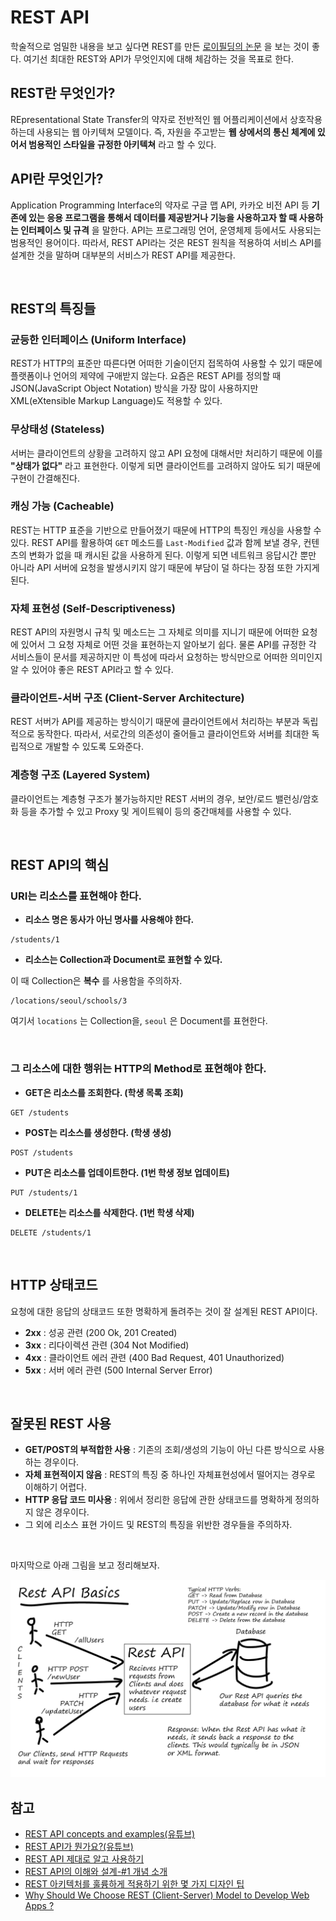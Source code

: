 # REST API

학술적으로 엄밀한 내용을 보고 싶다면 REST를 만든 [로이필딩의 논문](https://www.ics.uci.edu/~taylor/documents/2002-REST-TOIT.pdf) 을 보는 것이 좋다. 여기선 최대한 REST와 API가 무엇인지에 대해 체감하는 것을 목표로 한다.

## REST란 무엇인가?

REpresentational State Transfer의 약자로 전반적인 웹 어플리케이션에서 상호작용하는데 사용되는 웹 아키텍쳐 모델이다. 즉, 자원을 주고받는 **웹 상에서의 통신 체계에 있어서 범용적인 스타일을 규정한 아키텍쳐** 라고 할 수 있다.

## API란 무엇인가?

Application Programming Interface의 약자로 구글 맵 API, 카카오 비전 API 등 **기존에 있는 응용 프로그램을 통해서 데이터를 제공받거나 기능을 사용하고자 할 때 사용하는 인터페이스 및 규격** 을 말한다. API는 프로그래밍 언어, 운영체제 등에서도 사용되는 범용적인 용어이다. 따라서, REST API라는 것은 REST 원칙을 적용하여 서비스 API를 설계한 것을 말하며 대부분의 서비스가 REST API를 제공한다.

<br>

## REST의 특징들

### 균등한 인터페이스 (Uniform Interface)

REST가 HTTP의 표준만 따른다면 어떠한 기술이던지 접목하여 사용할 수 있기 때문에 플랫폼이나 언어의 제약에 구애받지 않는다. 요즘은 REST API를 정의할 때 JSON(JavaScript Object Notation) 방식을 가장 많이 사용하지만 XML(eXtensible Markup Language)도 적용할 수 있다.

### 무상태성 (Stateless)

서버는 클라이언트의 상황을 고려하지 않고 API 요청에 대해서만 처리하기 때문에 이를 **"상태가 없다"** 라고 표현한다. 이렇게 되면 클라이언트를 고려하지 않아도 되기 때문에 구현이 간결해진다.

### 캐싱 가능 (Cacheable)

REST는 HTTP 표준을 기반으로 만들어졌기 때문에 HTTP의 특징인 캐싱을 사용할 수 있다. REST API를 활용하여 `GET` 메소드를 `Last-Modified` 값과 함께 보낼 경우, 컨텐츠의 변화가 없을 때 캐시된 값을 사용하게 된다. 이렇게 되면 네트워크 응답시간 뿐만 아니라 API 서버에 요청을 발생시키지 않기 때문에 부담이 덜 하다는 장점 또한 가지게 된다.

### 자체 표현성 (Self-Descriptiveness)

REST API의 자원명시 규칙 및 메소드는 그 자체로 의미를 지니기 때문에 어떠한 요청에 있어서 그 요청 자체로 어떤 것을 표현하는지 알아보기 쉽다. 물론 API를 규정한 각 서비스들이 문서를 제공하지만 이 특성에 따라서 요청하는 방식만으로 어떠한 의미인지 알 수 있어야 좋은 REST API라고 할 수 있다.

### 클라이언트-서버 구조 (Client-Server Architecture)

REST 서버가 API를 제공하는 방식이기 때문에 클라이언트에서 처리하는 부분과 독립적으로 동작한다. 따라서, 서로간의 의존성이 줄어들고 클라이언트와 서버를 최대한 독립적으로 개발할 수 있도록 도와준다.

### 계층형 구조 (Layered System)

클라이언트는 계층형 구조가 불가능하지만 REST 서버의 경우, 보안/로드 밸런싱/암호화 등을 추가할 수 있고 Proxy 및 게이트웨이 등의 중간매체를 사용할 수 있다.

<br>

## REST API의 핵심

### URI는 리소스를 표현해야 한다.

* **리소스 명은 동사가 아닌 명사를 사용해야 한다.**

```
/students/1
```

* **리소스는 Collection과 Document로 표현할 수 있다.**

이 때 Collection은 **복수** 를 사용함을 주의하자.

```
/locations/seoul/schools/3
```

여기서 `locations` 는 Collection을, `seoul` 은 Document를 표현한다.

<br>

### 그 리소스에 대한 행위는 HTTP의 Method로 표현해야 한다.

* **GET은 리소스를 조회한다. (학생 목록 조회)**

```
GET /students
```

* **POST는 리소스를 생성한다. (학생 생성)**

```
POST /students
```

* **PUT은 리소스를 업데이트한다. (1번 학생 정보 업데이트)**

```
PUT /students/1
```

* **DELETE는 리소스를 삭제한다. (1번 학생 삭제)**

```
DELETE /students/1
```

<br>

## HTTP 상태코드

요청에 대한 응답의 상태코드 또한 명확하게 돌려주는 것이 잘 설계된 REST API이다.

* **2xx** : 성공 관련 (200 Ok, 201 Created)
* **3xx** : 리다이렉션 관련 (304 Not Modified)
* **4xx** : 클라이언트 에러 관련 (400 Bad Request, 401 Unauthorized)
* **5xx** : 서버 에러 관련 (500 Internal Server Error)

<br>

## 잘못된 REST 사용

* **GET/POST의 부적합한 사용** : 기존의 조회/생성의 기능이 아닌 다른 방식으로 사용하는 경우이다.
* **자체 표현적이지 않음** : REST의 특징 중 하나인 자체표현성에서 떨어지는 경우로 이해하기 어렵다.
* **HTTP 응답 코드 미사용** : 위에서 정리한 응답에 관한 상태코드를 명확하게 정의하지 않은 경우이다.
* 그 외에 리소스 표현 가이드 및 REST의 특징을 위반한 경우들을 주의하자.

<br>

마지막으로 아래 그림을 보고 정리해보자.

<img src="../../images/network/REST.png">

<br>

## 참고

* [REST API concepts and examples(유튜브)](https://www.youtube.com/watch?v=7YcW25PHnAA)
* [REST API가 뭔가요?(유튜브)](https://www.youtube.com/watch?v=iOueE9AXDQQ)
* [REST API 제대로 알고 사용하기](https://meetup.toast.com/posts/92)
* [REST API의 이해와 설계-#1 개념 소개](https://bcho.tistory.com/953)
* [REST 아키텍처를 훌륭하게 적용하기 위한 몇 가지 디자인 팁](https://spoqa.github.io/2012/02/27/rest-introduction.html)
* [Why Should We Choose REST (Client-Server) Model to Develop Web Apps ?](https://medium.com/@audira98/why-should-we-choose-rest-client-server-model-to-develop-web-apps-c3bb2451b13a)